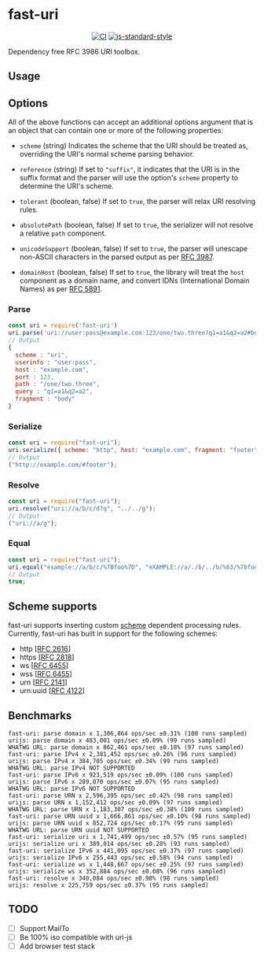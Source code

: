 # fast-uri

<div align="center">

[![CI](https://github.com/fastify/fast-uri/actions/workflows/ci.yml/badge.svg)](https://github.com/fastify/fast-uri/actions/workflows/ci.yml)
[![js-standard-style](https://img.shields.io/badge/code%20style-standard-brightgreen.svg?style=flat)](https://standardjs.com/)

</div>

Dependency free RFC 3986 URI toolbox.

## Usage

## Options

All of the above functions can accept an additional options argument that is an object that can contain one or more of the following properties:

- `scheme` (string)
  Indicates the scheme that the URI should be treated as, overriding the URI's normal scheme parsing behavior.

- `reference` (string)
  If set to `"suffix"`, it indicates that the URI is in the suffix format and the parser will use the option's `scheme` property to determine the URI's scheme.

- `tolerant` (boolean, false)
  If set to `true`, the parser will relax URI resolving rules.

- `absolutePath` (boolean, false)
  If set to `true`, the serializer will not resolve a relative `path` component.

- `unicodeSupport` (boolean, false)
  If set to `true`, the parser will unescape non-ASCII characters in the parsed output as per [RFC 3987](http://www.ietf.org/rfc/rfc3987.txt).

- `domainHost` (boolean, false)
  If set to `true`, the library will treat the `host` component as a domain name, and convert IDNs (International Domain Names) as per [RFC 5891](http://www.ietf.org/rfc/rfc5891.txt).

### Parse

```js
const uri = require('fast-uri')
uri.parse('uri://user:pass@example.com:123/one/two.three?q1=a1&q2=a2#body')
// Output
{
  scheme : "uri",
  userinfo : "user:pass",
  host : "example.com",
  port : 123,
  path : "/one/two.three",
  query : "q1=a1&q2=a2",
  fragment : "body"
}
```

### Serialize

```js
const uri = require("fast-uri");
uri.serialize({ scheme: "http", host: "example.com", fragment: "footer" });
// Output
("http://example.com/#footer");
```

### Resolve

```js
const uri = require("fast-uri");
uri.resolve("uri://a/b/c/d?q", "../../g");
// Output
("uri://a/g");
```

### Equal

```js
const uri = require("fast-uri");
uri.equal("example://a/b/c/%7Bfoo%7D", "eXAMPLE://a/./b/../b/%63/%7bfoo%7d");
// Output
true;
```

## Scheme supports

fast-uri supports inserting custom [scheme](http://en.wikipedia.org/wiki/URI_scheme) dependent processing rules. Currently, fast-uri has built in support for the following schemes:

- http \[[RFC 2616](http://www.ietf.org/rfc/rfc2616.txt)\]
- https \[[RFC 2818](http://www.ietf.org/rfc/rfc2818.txt)\]
- ws \[[RFC 6455](http://www.ietf.org/rfc/rfc6455.txt)\]
- wss \[[RFC 6455](http://www.ietf.org/rfc/rfc6455.txt)\]
- urn \[[RFC 2141](http://www.ietf.org/rfc/rfc2141.txt)\]
- urn:uuid \[[RFC 4122](http://www.ietf.org/rfc/rfc4122.txt)\]

## Benchmarks

```
fast-uri: parse domain x 1,306,864 ops/sec ±0.31% (100 runs sampled)
urijs: parse domain x 483,001 ops/sec ±0.09% (99 runs sampled)
WHATWG URL: parse domain x 862,461 ops/sec ±0.18% (97 runs sampled)
fast-uri: parse IPv4 x 2,381,452 ops/sec ±0.26% (96 runs sampled)
urijs: parse IPv4 x 384,705 ops/sec ±0.34% (99 runs sampled)
WHATWG URL: parse IPv4 NOT SUPPORTED
fast-uri: parse IPv6 x 923,519 ops/sec ±0.09% (100 runs sampled)
urijs: parse IPv6 x 289,070 ops/sec ±0.07% (95 runs sampled)
WHATWG URL: parse IPv6 NOT SUPPORTED
fast-uri: parse URN x 2,596,395 ops/sec ±0.42% (98 runs sampled)
urijs: parse URN x 1,152,412 ops/sec ±0.09% (97 runs sampled)
WHATWG URL: parse URN x 1,183,307 ops/sec ±0.38% (100 runs sampled)
fast-uri: parse URN uuid x 1,666,861 ops/sec ±0.10% (98 runs sampled)
urijs: parse URN uuid x 852,724 ops/sec ±0.17% (95 runs sampled)
WHATWG URL: parse URN uuid NOT SUPPORTED
fast-uri: serialize uri x 1,741,499 ops/sec ±0.57% (95 runs sampled)
urijs: serialize uri x 389,014 ops/sec ±0.28% (93 runs sampled)
fast-uri: serialize IPv6 x 441,095 ops/sec ±0.37% (97 runs sampled)
urijs: serialize IPv6 x 255,443 ops/sec ±0.58% (94 runs sampled)
fast-uri: serialize ws x 1,448,667 ops/sec ±0.25% (97 runs sampled)
urijs: serialize ws x 352,884 ops/sec ±0.08% (96 runs sampled)
fast-uri: resolve x 340,084 ops/sec ±0.98% (98 runs sampled)
urijs: resolve x 225,759 ops/sec ±0.37% (95 runs sampled)
```

## TODO

- [ ] Support MailTo
- [ ] Be 100% iso compatible with uri-js
- [ ] Add browser test stack
